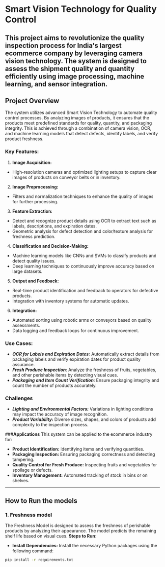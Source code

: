 # **Smart Vision Technology for Quality Control**
This project aims to revolutionize the quality inspection process for India's largest ecommerce company by leveraging camera vision technology. The system is designed to assess the shipment quality and quantity efficiently using image processing, machine learning, and sensor integration.
---
## **Project Overview**
The system utilizes advanced Smart Vision Technology to automate quality control processes. By analyzing images of products, it ensures that the products meet predefined standards for quality, quantity, and packaging integrity. This is achieved through a combination of camera vision, OCR, and machine learning models that detect defects, identify labels, and verify product freshness.

### Key Features:
1. **Image Acquisition:**
  - High-resolution cameras and optimized lighting setups to capture clear images of products on conveyor belts or in inventory.
2. **Image Preprocessing:**
  - Filters and normalization techniques to enhance the quality of images for further processing.
3. **Feature Extraction:**
  - Detect and recognize product details using OCR to extract text such as labels, descriptions, and expiration dates.
  - Geometric analysis for defect detection and color/texture analysis for freshness prediction.
4. **Classification and Decision-Making:**
  - Machine learning models like CNNs and SVMs to classify products and detect quality issues.
  - Deep learning techniques to continuously improve accuracy based on large datasets.
5. **Output and Feedback:**
  - Real-time product identification and feedback to operators for defective products.
  - Integration with inventory systems for automatic updates.
6. **Integration:**
  - Automated sorting using robotic arms or conveyors based on quality assessments.
  - Data logging and feedback loops for continuous improvement.

### **Use Cases:**
- ***OCR for Labels and Expiration Dates:*** Automatically extract details from packaging labels and verify expiration dates for product quality assurance.
- ***Fresh Produce Inspection***: Analyze the freshness of fruits, vegetables, and other perishable items by detecting visual cues.
- ***Packaging and Item Count Verification***: Ensure packaging integrity and count the number of products accurately.

### **Challenges**
- ***Lighting and Environmental Factors:*** Variations in lighting conditions may impact the accuracy of image recognition.
- ***Product Variability:*** Diverse sizes, shapes, and colors of products add complexity to the inspection process.

###**Applications**
This system can be applied to the ecommerce industry for:
- **Product Identification:** Identifying items and verifying quantities.
- **Packaging Inspection:** Ensuring packaging correctness and detecting tampering.
- **Quality Control for Fresh Produce:** Inspecting fruits and vegetables for spoilage or defects.
- **Inventory Management:** Automated tracking of stock in bins or on shelves.
---
## How to Run the models
### 1. Freshness model
The Freshness Model is designed to assess the freshness of perishable products by analyzing their appearance. The model predicts the remaining shelf life based on visual cues.
**Steps to Run:**
  - **Install Dependencies:**
Install the necessary Python packages using the following command:
```bash
pip install -r requirements.txt
```
